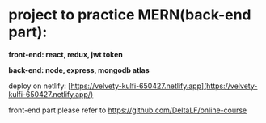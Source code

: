 # **project to practice MERN(back-end part):**

**front-end: react, redux, jwt token** 

**back-end: node, express, mongodb atlas**

deploy on netlify: [https://velvety-kulfi-650427.netlify.app](https://velvety-kulfi-650427.netlify.app/)  

front-end part please refer to https://github.com/DeltaLF/online-course

